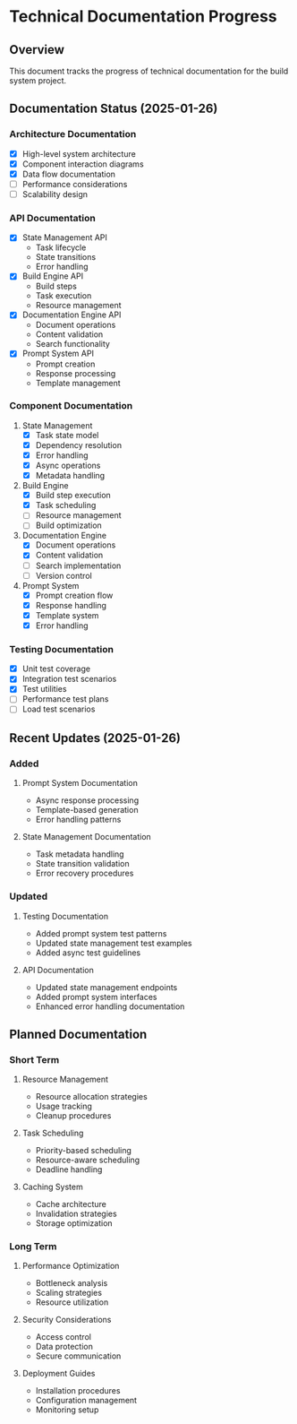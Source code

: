 # Technical Documentation Progress

## Overview
This document tracks the progress of technical documentation for the build system project.

## Documentation Status (2025-01-26)

### Architecture Documentation
- [x] High-level system architecture
- [x] Component interaction diagrams
- [x] Data flow documentation
- [ ] Performance considerations
- [ ] Scalability design

### API Documentation
- [x] State Management API
  - Task lifecycle
  - State transitions
  - Error handling
- [x] Build Engine API
  - Build steps
  - Task execution
  - Resource management
- [x] Documentation Engine API
  - Document operations
  - Content validation
  - Search functionality
- [x] Prompt System API
  - Prompt creation
  - Response processing
  - Template management

### Component Documentation
1. State Management
   - [x] Task state model
   - [x] Dependency resolution
   - [x] Error handling
   - [x] Async operations
   - [x] Metadata handling

2. Build Engine
   - [x] Build step execution
   - [x] Task scheduling
   - [ ] Resource management
   - [ ] Build optimization

3. Documentation Engine
   - [x] Document operations
   - [x] Content validation
   - [ ] Search implementation
   - [ ] Version control

4. Prompt System
   - [x] Prompt creation flow
   - [x] Response handling
   - [x] Template system
   - [x] Error handling

### Testing Documentation
- [x] Unit test coverage
- [x] Integration test scenarios
- [x] Test utilities
- [ ] Performance test plans
- [ ] Load test scenarios

## Recent Updates (2025-01-26)

### Added
1. Prompt System Documentation
   - Async response processing
   - Template-based generation
   - Error handling patterns

2. State Management Documentation
   - Task metadata handling
   - State transition validation
   - Error recovery procedures

### Updated
1. Testing Documentation
   - Added prompt system test patterns
   - Updated state management test examples
   - Added async test guidelines

2. API Documentation
   - Updated state management endpoints
   - Added prompt system interfaces
   - Enhanced error handling documentation

## Planned Documentation

### Short Term
1. Resource Management
   - Resource allocation strategies
   - Usage tracking
   - Cleanup procedures

2. Task Scheduling
   - Priority-based scheduling
   - Resource-aware scheduling
   - Deadline handling

3. Caching System
   - Cache architecture
   - Invalidation strategies
   - Storage optimization

### Long Term
1. Performance Optimization
   - Bottleneck analysis
   - Scaling strategies
   - Resource utilization

2. Security Considerations
   - Access control
   - Data protection
   - Secure communication

3. Deployment Guides
   - Installation procedures
   - Configuration management
   - Monitoring setup
